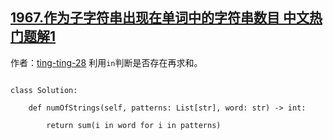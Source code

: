 ## [1967.作为子字符串出现在单词中的字符串数目 中文热门题解1](https://leetcode.cn/problems/number-of-strings-that-appear-as-substrings-in-word/solutions/100000/python3-yi-xing-dai-ma-39ge-zi-fu-jie-ju-p8k7)

作者：[ting-ting-28](https://leetcode.cn/u/ting-ting-28)
利用`in`判断是否存在再求和。
```python3 []
class Solution:
    def numOfStrings(self, patterns: List[str], word: str) -> int:
        return sum(i in word for i in patterns)
```